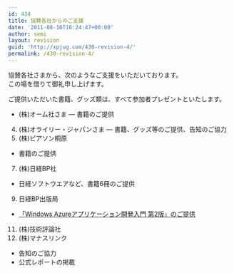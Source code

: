```yaml
---
id: 434
title: 協賛各社からのご支援
date: '2011-08-16T16:24:47+00:00'
author: semi
layout: revision
guid: 'http://xpjug.com/430-revision-4/'
permalink: /430-revision-4/
---
```


協賛各社さまから、次のようなご支援をいただいております。  
この場を借りて御礼申し上げます。

ご提供いただいた書籍、グッズ類は、すべて参加者プレゼントといたします。

- (株)オーム社さま — 書籍のご提供

4. (株)オライリー・ジャパンさま — 書籍、グッズ等のご提供、告知のご協力
5. (株)ピアソン桐原
- 書籍のご提供

7. (株)日経BP社
- 日経ソフトウエアなど、書籍6冊のご提供

9. 日経BP出版局
- [「Windows Azureアプリケーション開発入門 第2版」のご提供](http://xpjug.com/xpx_notice2/ "「Windows Azureアプリケーション開発入門 第2版」が書籍プレゼントに！")

11. (株)技術評論社
12. (株)マナスリンク
- 告知のご協力
- 公式レポートの掲載